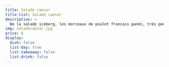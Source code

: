 ```yaml
---
title: Salade caesar
title-list: Salade caesar
description: >
  De la salade iceberg, les morceaux de poulet francais panés, trés peu d'anchois.
img: saladecaesar.jpg
price: 6
display:
  dish: false
  list-day: true
  list-takeaway: false
  list-drink: false
---
```

